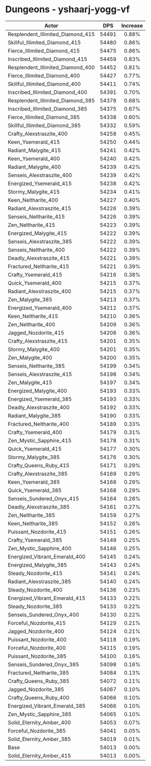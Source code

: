 # Dungeons - yshaarj-yogg-vf
| Actor | DPS | Increase |
|---|:---:|:---:|
|Resplendent_Illimited_Diamond_415|54491|0.88%|
|Skillful_Illimited_Diamond_415|54480|0.86%|
|Fierce_Illimited_Diamond_415|54475|0.86%|
|Inscribed_Illimited_Diamond_415|54459|0.83%|
|Resplendent_Illimited_Diamond_400|54452|0.81%|
|Fierce_Illimited_Diamond_400|54427|0.77%|
|Skillful_Illimited_Diamond_400|54411|0.74%|
|Inscribed_Illimited_Diamond_400|54391|0.70%|
|Resplendent_Illimited_Diamond_385|54378|0.68%|
|Inscribed_Illimited_Diamond_385|54375|0.67%|
|Fierce_Illimited_Diamond_385|54338|0.60%|
|Skillful_Illimited_Diamond_385|54332|0.59%|
|Crafty_Alexstraszite_400|54258|0.45%|
|Keen_Ysemerald_415|54250|0.44%|
|Radiant_Malygite_415|54241|0.42%|
|Keen_Ysemerald_400|54240|0.42%|
|Radiant_Malygite_400|54239|0.42%|
|Senseis_Alexstraszite_400|54239|0.42%|
|Energized_Ysemerald_415|54238|0.42%|
|Stormy_Malygite_415|54234|0.41%|
|Keen_Neltharite_400|54227|0.40%|
|Radiant_Alexstraszite_415|54226|0.39%|
|Senseis_Neltharite_415|54226|0.39%|
|Zen_Neltharite_415|54223|0.39%|
|Energized_Malygite_415|54222|0.39%|
|Senseis_Alexstraszite_385|54222|0.39%|
|Senseis_Neltharite_400|54222|0.39%|
|Deadly_Alexstraszite_415|54221|0.39%|
|Fractured_Neltharite_415|54221|0.39%|
|Crafty_Ysemerald_415|54216|0.38%|
|Quick_Ysemerald_400|54215|0.37%|
|Radiant_Alexstraszite_400|54215|0.37%|
|Zen_Malygite_385|54213|0.37%|
|Energized_Ysemerald_400|54212|0.37%|
|Keen_Neltharite_415|54210|0.36%|
|Zen_Neltharite_400|54209|0.36%|
|Jagged_Nozdorite_415|54208|0.36%|
|Crafty_Alexstraszite_415|54201|0.35%|
|Stormy_Malygite_400|54201|0.35%|
|Zen_Malygite_400|54200|0.35%|
|Senseis_Neltharite_385|54199|0.34%|
|Senseis_Alexstraszite_415|54198|0.34%|
|Zen_Malygite_415|54197|0.34%|
|Energized_Malygite_400|54193|0.33%|
|Energized_Ysemerald_385|54193|0.33%|
|Deadly_Alexstraszite_400|54192|0.33%|
|Radiant_Malygite_385|54190|0.33%|
|Fractured_Neltharite_400|54189|0.33%|
|Crafty_Ysemerald_400|54179|0.31%|
|Zen_Mystic_Sapphire_415|54178|0.31%|
|Quick_Ysemerald_415|54177|0.30%|
|Stormy_Malygite_385|54176|0.30%|
|Crafty_Queens_Ruby_415|54171|0.29%|
|Crafty_Alexstraszite_385|54169|0.29%|
|Keen_Ysemerald_385|54168|0.29%|
|Quick_Ysemerald_385|54168|0.29%|
|Senseis_Sundered_Onyx_415|54164|0.28%|
|Deadly_Alexstraszite_385|54161|0.27%|
|Zen_Neltharite_385|54159|0.27%|
|Keen_Neltharite_385|54152|0.26%|
|Puissant_Nozdorite_415|54151|0.26%|
|Crafty_Ysemerald_385|54149|0.25%|
|Zen_Mystic_Sapphire_400|54146|0.25%|
|Energized_Vibrant_Emerald_400|54145|0.24%|
|Energized_Malygite_385|54143|0.24%|
|Steady_Nozdorite_415|54141|0.24%|
|Radiant_Alexstraszite_385|54140|0.24%|
|Steady_Nozdorite_400|54136|0.23%|
|Energized_Vibrant_Emerald_415|54133|0.22%|
|Steady_Nozdorite_385|54133|0.22%|
|Senseis_Sundered_Onyx_400|54130|0.22%|
|Forceful_Nozdorite_415|54129|0.21%|
|Jagged_Nozdorite_400|54124|0.21%|
|Puissant_Nozdorite_400|54118|0.19%|
|Forceful_Nozdorite_400|54115|0.19%|
|Puissant_Nozdorite_385|54100|0.16%|
|Senseis_Sundered_Onyx_385|54098|0.16%|
|Fractured_Neltharite_385|54084|0.13%|
|Crafty_Queens_Ruby_385|54072|0.11%|
|Jagged_Nozdorite_385|54067|0.10%|
|Crafty_Queens_Ruby_400|54066|0.10%|
|Energized_Vibrant_Emerald_385|54066|0.10%|
|Zen_Mystic_Sapphire_385|54065|0.10%|
|Solid_Eternity_Amber_400|54053|0.07%|
|Forceful_Nozdorite_385|54041|0.05%|
|Solid_Eternity_Amber_385|54019|0.01%|
|Base|54013|0.00%|
|Solid_Eternity_Amber_415|54013|0.00%|
